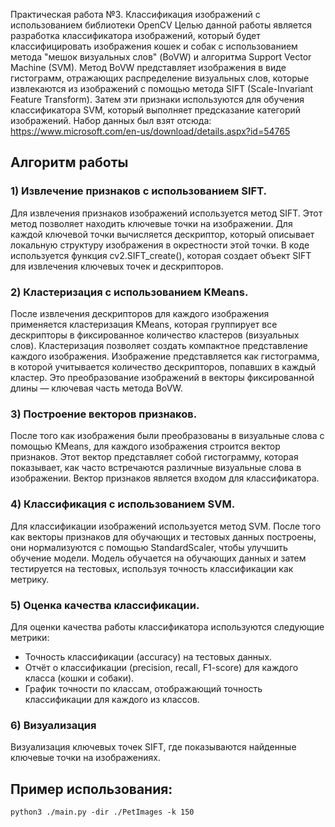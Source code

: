 Практическая работа №3. Классификация изображений с использованием библиотеки OpenCV
Целью данной работы является разработка классификатора изображений, который будет классифицировать изображения кошек и собак с использованием метода "мешок визуальных слов" (BoVW) и алгоритма Support Vector Machine (SVM). Метод BoVW представляет изображения в виде гистограмм, отражающих распределение визуальных слов, которые извлекаются из изображений с помощью метода SIFT (Scale-Invariant Feature Transform). Затем эти признаки используются для обучения классификатора SVM, который выполняет предсказание категорий изображений.
Набор данных был взят отсюда: https://www.microsoft.com/en-us/download/details.aspx?id=54765

##  Алгоритм работы
### 1)  Извлечение признаков с использованием SIFT.
Для извлечения признаков изображений используется метод SIFT. Этот метод позволяет находить ключевые точки на изображении. Для каждой ключевой точки вычисляется дескриптор, который описывает локальную структуру изображения в окрестности этой точки. В коде используется функция cv2.SIFT_create(), которая создает объект SIFT для извлечения ключевых точек и дескрипторов.
### 2) Кластеризация с использованием KMeans.
После извлечения дескрипторов для каждого изображения применяется кластеризация KMeans, которая группирует все дескрипторы в фиксированное количество кластеров (визуальных слов). Кластеризация позволяет создать компактное представление каждого изображения. Изображение представляется как гистограмма, в которой учитывается количество дескрипторов, попавших в каждый кластер. Это преобразование изображений в векторы фиксированной длины — ключевая часть метода BoVW.
### 3) Построение векторов признаков.
После того как изображения были преобразованы в визуальные слова с помощью KMeans, для каждого изображения строится вектор признаков. Этот вектор представляет собой гистограмму, которая показывает, как часто встречаются различные визуальные слова в изображении. Вектор признаков является входом для классификатора.
### 4) Классификация с использованием SVM.
Для классификации изображений используется метод SVM. После того как векторы признаков для обучающих и тестовых данных построены, они нормализуются с помощью StandardScaler, чтобы улучшить обучение модели. Модель обучается на обучающих данных и затем тестируется на тестовых, используя точность классификации как метрику. 
### 5) Оценка качества классификации.
Для оценки качества работы классификатора используются следующие метрики:
- Точность классификации (accuracy) на тестовых данных.
- Отчёт о классификации (precision, recall, F1-score) для каждого класса (кошки и собаки).
- График точности по классам, отображающий точность классификации для каждого из классов.
### 6) Визуализация
Визуализация ключевых точек SIFT, где показываются найденные ключевые точки на изображениях.

## Пример использования:
```
python3 ./main.py -dir ./PetImages -k 150
```